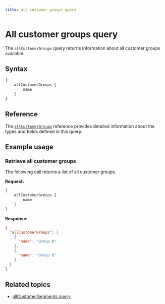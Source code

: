 ```yaml
---
title: all customer groups query
---
```


# All customer groups query

The `allCustomerGroups` query returns information about all customer groups available.

## Syntax

```graphql
{
    allCustomerGroups {
        name
    }
}
```

## Reference

The [`allCustomerGroups`](https://developer.adobe.com/commerce/webapi/graphql-api/index.html#query-all-customer-groups) reference provides detailed information about the types and fields defined in this query.

## Example usage

### Retrieve all customer groups

The following call returns a list of all customer groups.

**Request:**

```graphql
{
    allCustomerGroups {
        name
    }
}
```

**Response:**

```json
{
  "allCustomerGroups": [
    {
      "name": "Group A"
    },
    {
      "name": "Group B"
    }
  ]
}
```

## Related topics

*  [allCustomerSegments query](all-segments.md)
